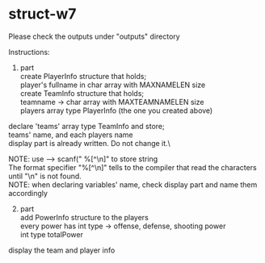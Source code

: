# struct-w7

Please check the outputs under "outputs" directory

Instructions:

 1. part\
 create PlayerInfo structure that holds; \
		player's fullname in char array with MAXNAMELEN size\
    create TeamInfo structure that holds;\
		teamname -> char array with MAXTEAMNAMELEN size\
		players array type PlayerInfo (the one you created above)

 declare 'teams' array type TeamInfo and store;\
		teams' name, and each players name\
 display part is already written. Do not change it.\

 NOTE: use --> scanf(" %[^\n]"	to store string\
	  The format specifier "%[^\n]" tells to the compiler that read the characters until "\n" is not found.\
 NOTE: when declaring variables' name, check display part and name them accordingly



 2. part\
 add PowerInfo structure to the players\
 every power has int type -> offense, defense, shooting  power\
 int type totalPower 

 display the team and player info
